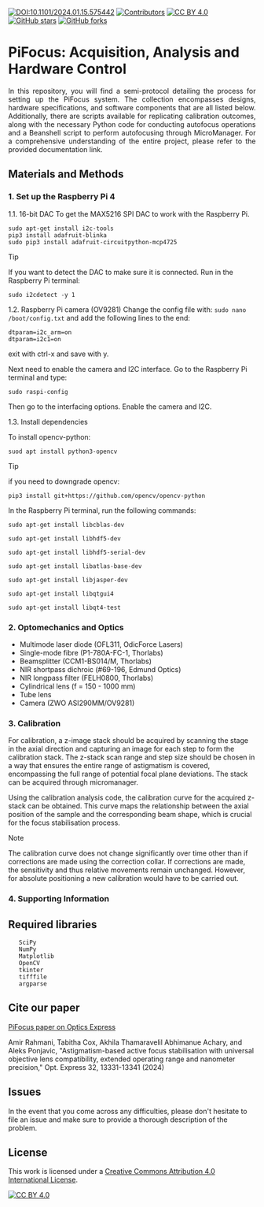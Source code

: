 [![DOI:10.1101/2024.01.15.575442](http://img.shields.io/badge/DOI-10.1364/OE.520845-B31B1B.svg)](<https://doi.org/10.1364/OE.520845>)
[![Contributors](https://img.shields.io/github/contributors-anon/PonjavicLab/PiFocus)](https://github.com/PonjavicLab/PiFocus/graphs/contributors)
[![CC BY 4.0][cc-by-shield]][cc-by]
[![GitHub stars](https://img.shields.io/github/stars/PonjavicLab/PiFocus?style=social)](https://github.com/PonjavicLab/PiFocus/)
[![GitHub forks](https://img.shields.io/github/forks/PonjavicLab/PiFocus?style=social)](https://github.com/PonjavicLab/PiFocus/)

# PiFocus: Acquisition, Analysis and Hardware Control

<p align="justify">
In this repository, you will find a semi-protocol detailing the process for setting up the PiFocus system. The collection encompasses designs, hardware specifications, and software components that are all listed below. Additionally, there are scripts available for replicating calibration outcomes, along with the necessary Python code for conducting autofocus operations and a Beanshell script to perform autofocusing through MicroManager. For a comprehensive understanding of the entire project, please refer to the provided documentation link.
</p>

## Materials and Methods
   
### 1. Set up the Raspberry Pi 4
1.1. 16-bit DAC
To get the MAX5216 SPI DAC to work with the Raspberry Pi.

```
sudo apt-get install i2c-tools
pip3 install adafruit-blinka
sudo pip3 install adafruit-circuitpython-mcp4725
```
> [!TIP]
> If you want to detect the DAC to make sure it is connected. Run in the Raspberry Pi terminal:

```
sudo i2cdetect -y 1
```

1.2. Raspberry Pi camera (OV9281)
Change the config file with: `sudo nano /boot/config.txt` and add the following lines to the end:

```
dtparam=i2c_arm=on
dtparam=i2c1=on
```

exit with ctrl-x and save with y.

Next need to enable the camera and I2C interface. Go to the Raspberry Pi terminal and type:

```
sudo raspi-config
```

Then go to the interfacing options. Enable the camera and I2C.

1.3. Install dependencies

To install opencv-python:
```
suod apt install python3-opencv
```
> [!TIP]
> if you need to downgrade opencv:

```
pip3 install git+https://github.com/opencv/opencv-python
```

In the Raspberry Pi terminal, run the following commands:

```
sudo apt-get install libcblas-dev
```

```
sudo apt-get install libhdf5-dev
```

```
sudo apt-get install libhdf5-serial-dev
```

```
sudo apt-get install libatlas-base-dev
```

```
sudo apt-get install libjasper-dev
```

```
sudo apt-get install libqtgui4
```

```
sudo apt-get install libqt4-test
```

### 2. Optomechanics and Optics
- Multimode laser diode (OFL311, OdicForce Lasers)
- Single-mode fibre (P1-780A-FC-1, Thorlabs)
- Beamsplitter (CCM1-BS014/M, Thorlabs)
- NIR shortpass dichroic (#69-196, Edmund Optics)
- NIR longpass filter (FELH0800, Thorlabs)
- Cylindrical lens (f = 150 - 1000 mm)
- Tube lens
- Camera (ZWO ASI290MM/OV9281)

### 3. Calibration
For calibration, a z-image stack should be acquired by scanning the stage in the axial direction and capturing an image for each step to form the calibration stack. The z-stack scan range and step size should be chosen in a way that ensures the entire range of astigmatism is covered, encompassing the full range of potential focal plane deviations. The stack can be acquired through micromanager.

Using the calibration analysis code, the calibration curve for the acquired z-stack can be obtained. This curve maps the relationship between the axial position of the sample and the corresponding beam shape, which is crucial for the focus stabilisation process.

> [!NOTE]
> The calibration curve does not change significantly over time other than if corrections are made using the correction collar. If corrections are made, the sensitivity and thus relative movements remain unchanged. However, for absolute positioning a new calibration would have to be carried out.

### 4. Supporting Information

## Required libraries

```
   SciPy
   NumPy
   Matplotlib
   OpenCV
   tkinter
   tifffile
   argparse
```

## **Cite our paper**
[PiFocus paper on Optics Express](https://opg.optica.org/oe/fulltext.cfm?uri=oe-32-8-13331&id=548369)

Amir Rahmani, Tabitha Cox, Akhila Thamaravelil Abhimanue Achary, and Aleks Ponjavic, "Astigmatism-based active focus stabilisation with universal objective lens compatibility, extended operating range and nanometer precision," Opt. Express 32, 13331-13341 (2024)

## Issues
In the event that you come across any difficulties, please don't hesitate to file an issue and make sure to provide a thorough description of the problem.

## License
This work is licensed under a
[Creative Commons Attribution 4.0 International License][cc-by].

[![CC BY 4.0][cc-by-image]][cc-by]

[cc-by]: http://creativecommons.org/licenses/by/4.0/
[cc-by-image]: https://i.creativecommons.org/l/by/4.0/88x31.png
[cc-by-shield]: https://img.shields.io/badge/License-CC%20BY%204.0-lightgrey.svg
